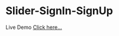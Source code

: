 # Slider-SignIn-SignUp

Live Demo [Click here...](https://vipul1432.github.io/Slider-SignIn-SignUp/)
